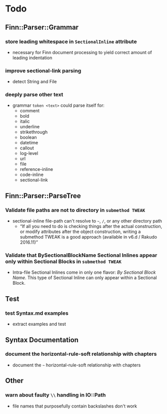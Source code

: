 Todo
====

Finn::Parser::Grammar
---------------------

### store leading whitespace in `SectionalInline` attribute

- necessary for Finn document processing to yield correct amount
  of leading indentation

### improve sectional-link parsing

- detect String and File

### deeply parse other text

- grammar `token <text>` could parse itself for:
  - comment
  - bold
  - italic
  - underline
  - strikethrough
  - boolean
  - datetime
  - callout
  - log-level
  - url
  - file
  - reference-inline
  - code-inline
  - sectional-link


Finn::Parser::ParseTree
-----------------------

### Validate file paths are not to directory in `submethod TWEAK`

- sectional-inline file-path can't resolve to `~`, `/`, or any other
  directory path
  - “If all you need to do is checking things after the actual
     construction, or modify attributes after the object construction,
     writing a submethod TWEAK is a good approach (available in v6.d /
     Rakudo 2016.11)”

### Validate that BySectionalBlockName Sectional Inlines appear only within Sectional Blocks in `submethod TWEAK`

- Intra-file Sectional Inlines come in only one flavor: *By Sectional
  Block Name*. This type of Sectional Inline can only appear within
  a Sectional Block.


Test
----

### test Syntax.md examples

- extract examples and test


Syntax Documentation
--------------------

### document the horizontal-rule-soft relationship with chapters

- document the `~` horizontal-rule-soft relationship with chapters


Other
-----

### warn about faulty `\\` handling in IO::Path

- file names that purposefully contain backslashes don't work
